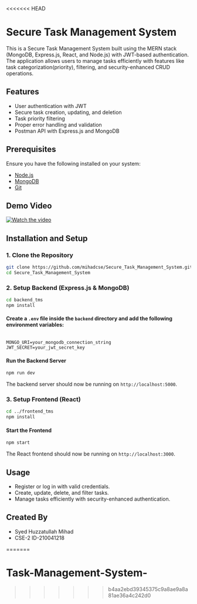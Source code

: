 <<<<<<< HEAD
# Secure Task Management System

This is a Secure Task Management System built using the MERN stack (MongoDB, Express.js, React, and Node.js) with JWT-based authentication. The application allows users to manage tasks efficiently with features like task categorization(priority), filtering, and security-enhanced CRUD operations.

## Features
- User authentication with JWT
- Secure task creation, updating, and deletion
- Task priority filtering
- Proper error handling and validation
- Postman API with Express.js and MongoDB

## Prerequisites
Ensure you have the following installed on your system:
- [Node.js](https://nodejs.org/) 
- [MongoDB](https://www.mongodb.com/) 
- [Git](https://git-scm.com/)

## Demo Video
[![Watch the video](https://img.youtube.com/vi/EJHRTrSXjNk/0.jpg)](https://youtu.be/EJHRTrSXjNk)

## Installation and Setup

### 1. Clone the Repository
```sh
git clone https://github.com/mihadcse/Secure_Task_Management_System.git
cd Secure_Task_Management_System
```

### 2. Setup Backend (Express.js & MongoDB)
```sh
cd backend_tms
npm install
```

#### Create a `.env` file inside the `backend` directory and add the following environment variables:
```

MONGO_URI=your_mongodb_connection_string
JWT_SECRET=your_jwt_secret_key
```

#### Run the Backend Server
```sh
npm run dev
```
The backend server should now be running on `http://localhost:5000`.

### 3. Setup Frontend (React)
```sh
cd ../frontend_tms
npm install
```

#### Start the Frontend
```sh
npm start
```
The React frontend should now be running on `http://localhost:3000`.

## Usage
- Register or log in with valid credentials.
- Create, update, delete, and filter tasks.
- Manage tasks efficiently with security-enhanced authentication.

## Created By
- Syed Huzzatullah Mihad
- CSE-2 ID-210041218

=======
# Task-Management-System-
>>>>>>> b4aa2ebd39345375c9a8ae9a8a81ae36a4c242d0
